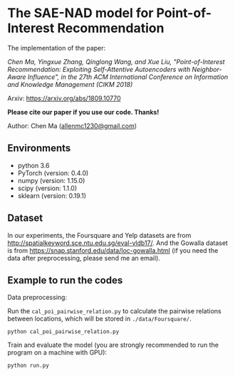 # The SAE-NAD model for Point-of-Interest Recommendation
The implementation of the paper:

*Chen Ma, Yingxue Zhang, Qinglong Wang, and Xue Liu, "Point-of-Interest Recommendation: Exploiting Self-Attentive Autoencoders with Neighbor-Aware Influence", in the 27th ACM International Conference on Information and Knowledge Management (CIKM 2018)* 

Arxiv: https://arxiv.org/abs/1809.10770

**Please cite our paper if you use our code. Thanks!**

Author: Chen Ma (allenmc1230@gmail.com)

## Environments

- python 3.6
- PyTorch (version: 0.4.0)
- numpy (version: 1.15.0)
- scipy (version: 1.1.0)
- sklearn (version: 0.19.1)


## Dataset

In our experiments, the Foursquare and Yelp datasets are from http://spatialkeyword.sce.ntu.edu.sg/eval-vldb17/. And the Gowalla dataset is from https://snap.stanford.edu/data/loc-gowalla.html (if you need the data after preprocessing, please send me an email).

## Example to run the codes		

Data preprocessing:

Run the ```cal_poi_pairwise_relation.py``` to calculate the pairwise relations between locations, which will be stored in ```./data/Foursquare/```.

```
python cal_poi_pairwise_relation.py	
```

Train and evaluate the model (you are strongly recommended to run the program on a machine with GPU):

```
python run.py
```
